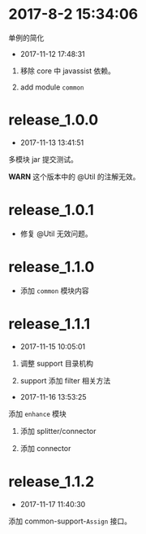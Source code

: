 # 2017-8-2 15:34:06

单例的简化


- 2017-11-12 17:48:31

1. 移除 core 中 javassist 依赖。

2. add module `common`


# release_1.0.0

- 2017-11-13 13:41:51

多模块 jar 提交测试。

**WARN** 这个版本中的 @Util 的注解无效。

# release_1.0.1

- 修复 @Util 无效问题。


# release_1.1.0

- 添加 `common` 模块内容


# release_1.1.1

- 2017-11-15 10:05:01

1. 调整 support 目录机构

2. support 添加 filter 相关方法

- 2017-11-16 13:53:25

添加 `enhance` 模块

1. 添加 splitter/connector

2. 添加 connector


# release_1.1.2

- 2017-11-17 11:40:30

添加 common-support-`Assign` 接口。






